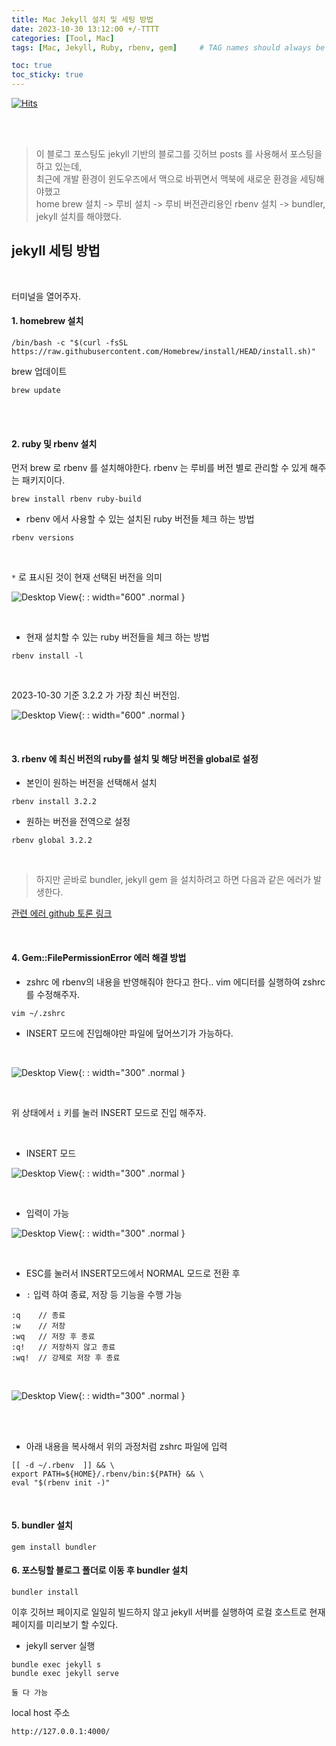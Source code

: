 ```yaml
---
title: Mac Jekyll 설치 및 세팅 방법
date: 2023-10-30 13:12:00 +/-TTTT
categories: [Tool, Mac]
tags: [Mac, Jekyll, Ruby, rbenv, gem]     # TAG names should always be lowercase

toc: true
toc_sticky: true
---
```

[![Hits](https://hits.seeyoufarm.com/api/count/incr/badge.svg?url=https%3A%2F%2Fepheria.github.io&count_bg=%2379C83D&title_bg=%23555555&icon=&icon_color=%23E7E7E7&title=views&edge_flat=false)](https://hits.seeyoufarm.com)

<br>
<br>

> 이 블로그 포스팅도 jekyll 기반의 블로그를 깃허브 posts 를 사용해서 포스팅을 하고 있는데,   
최근에 개발 환경이 윈도우즈에서 맥으로 바뀌면서 맥북에 새로운 환경을 세팅해야했고   
home brew 설치 -> 루비 설치 -> 루비 버전관리용인 rbenv 설치 -> bundler, jekyll 설치를 해야했다.

## jekyll 세팅 방법

<br>

터미널을 열어주자.

#### 1. homebrew 설치

```
/bin/bash -c "$(curl -fsSL https://raw.githubusercontent.com/Homebrew/install/HEAD/install.sh)"
```

brew 업데이트

```
brew update
```

<br>
<br>

#### 2. ruby 및 rbenv 설치

먼저 brew 로 rbenv 를 설치해야한다.
rbenv 는 루비를 버전 별로 관리할 수 있게 해주는 패키지이다.

```
brew install rbenv ruby-build
```

* rbenv 에서 사용할 수 있는 설치된 ruby 버전들 체크 하는 방법

```
rbenv versions
```

<br>

`*` 로 표시된 것이 현재 선택된 버전을 의미

![Desktop View](/assets/img/post/common/macSetting00.png){: : width="600" .normal }

<br>

* 현재 설치할 수 있는 ruby 버전들을 체크 하는 방법

```
rbenv install -l
```

<br>

2023-10-30 기준 3.2.2 가 가장 최신 버전임.

![Desktop View](/assets/img/post/common/macSetting01.png){: : width="600" .normal }

<br>

#### 3. rbenv 에 최신 버전의 ruby를 설치 및 해당 버전을 global로 설정

* 본인이 원하는 버전을 선택해서 설치

```
rbenv install 3.2.2
```

* 원하는 버전을 전역으로 설정

```
rbenv global 3.2.2
```

<br>

> 하지만 곧바로 bundler, jekyll gem 을 설치하려고 하면 다음과 같은 에러가 발생한다.


[관련 에러 github 토론 링크]("https://github.com/search?q=repo%3Arubygems%2Frubygems+You+don%27t+have+write+permissions+for+the+%2Fusr%2Fbin+directory.&type=Issues")

<br>

#### 4. Gem::FilePermissionError 에러 해결 방법

* zshrc 에 rbenv의 내용을 반영해줘야 한다고 한다.. vim 에디터를 실행하여 zshrc를 수정해주자.

```
vim ~/.zshrc
```

* INSERT 모드에 진입해야만 파일에 덮어쓰기가 가능하다.

<br>

![Desktop View](/assets/img/post/common/macSetting02.png){: : width="300" .normal }

<br>

위 상태에서 `i` 키를 눌러 INSERT 모드로 진입 해주자.

<br>

* INSERT 모드

![Desktop View](/assets/img/post/common/macSetting03.png){: : width="300" .normal }

<br>

* 입력이 가능

![Desktop View](/assets/img/post/common/macSetting04.png){: : width="300" .normal }

<br>

* ESC를 눌러서 INSERT모드에서 NORMAL 모드로 전환 후

* `:` 입력 하여 종료, 저장 등 기능을 수행 가능

```
:q    // 종료
:w    // 저장
:wq   // 저장 후 종료
:q!   // 저장하지 않고 종료
:wq!  // 강제로 저장 후 종료
```

<br>

![Desktop View](/assets/img/post/common/macSetting05.png){: : width="300" .normal }

<br>
<br>

* 아래 내용을 복사해서 위의 과정처럼 zshrc 파일에 입력

```
[[ -d ~/.rbenv  ]] && \
export PATH=${HOME}/.rbenv/bin:${PATH} && \
eval "$(rbenv init -)"
```


<br>

#### 5. bundler 설치

```
gem install bundler
```


#### 6. 포스팅할 블로그 폴더로 이동 후 bundler 설치

```
bundler install
```

이후 깃허브 페이지로 일일히 빌드하지 않고 jekyll 서버를 실행하여 로컬 호스트로 현재 페이지를 미리보기 할 수있다.

* jekyll server 실행

```
bundle exec jekyll s
bundle exec jekyll serve

둘 다 가능
```

local host 주소

```
http://127.0.0.1:4000/
```

